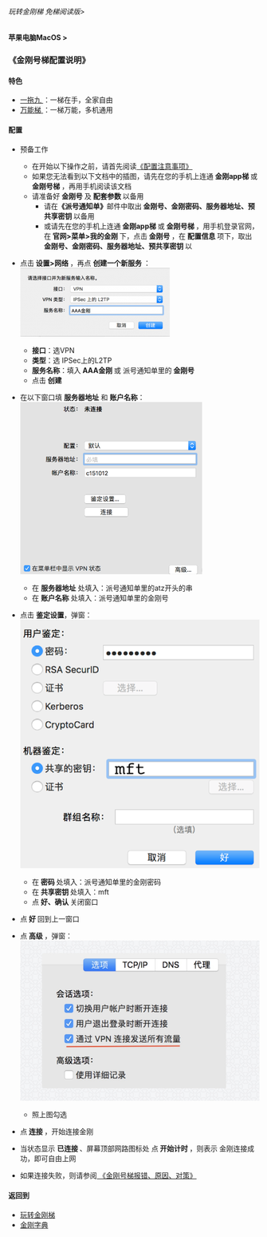 ###### 玩转金刚梯 免梯阅读版>
#### 苹果电脑MacOS >
### 《金刚号梯配置说明》

#### 特色
  - [ 一拖九 ](https://github.com/a2zitpro/web/blob/master/LadderFree/kkDictionary/OneForNine.md)：一梯在手，全家自由
  - [ 万能梯 ](https://github.com/a2zitpro/web/blob/master/LadderFree/kkDictionary/KKLadderKKIDMultipurpose.md)：一梯万能，多机通用
 
#### 配置
- 预备工作
  - 在开始以下操作之前，请首先阅读[《配置注意事项》](https://github.com/a2zitpro/web/blob/master/LadderFree/kkDictionary/ConsiderationsWhileConfigureKKID.md)
  - 如果您无法看到以下文档中的插图，请先在您的手机上连通<strong> 金刚app梯 </strong> 或<strong> 金刚号梯 </strong>，再用手机阅读该文档
  - 请准备好<strong> 金刚号</strong> 及<strong> 配套参数 </strong> 以备用
    - 请在<strong>《派号通知单》</strong>邮件中取出<strong> 金刚号、金刚密码、服务器地址、预共享密钥 </strong>以备用
    - 或请先在您的手机上连通<strong> 金刚app梯 </strong>或<strong> 金刚号梯 </strong>，用手机登录官网，在<strong> 官网>菜单>我的金刚 </strong>下，点击<strong> 金刚号 </strong>，在 <strong> 配置信息 </strong>项下，取出<strong> 金刚号、金刚密码、服务器地址、预共享密钥 </strong>以

- 点击<strong> 设置>网络 </strong>，再点 <strong> 创建一个新服务 </strong>：
![image](https://github.com/a2zitpro/web/blob/master/LadderFree/Apple/MacOS/KKLadderKKID/217915F1-5B28-49AE-9A0F-E7ECCC1C6EBB.png)
  - <strong>接口</strong>：选VPN
  - <strong>类型</strong>：选 IPSec上的L2TP
  - <strong>服务名称</strong>：填入<strong> AAA金刚 </strong>或 派号通知单里的<strong> 金刚号 </strong>
  - 点击<strong> 创建 </strong>
- 在以下窗口填 <strong>服务器地址</strong> 和 <strong>账户名称</strong>：
![image](https://github.com/a2zitpro/web/blob/master/LadderFree/Apple/MacOS/KKLadderKKID/559239BC-39C0-4940-89B0-3E5FE837F055.png)
  - 在 <strong>服务器地址</strong> 处填入：派号通知单里的atz开头的串 
  - 在 <strong>账户名称</strong> 处填入：派号通知单里的金刚号
- 点击 <strong>鉴定设置</strong>，弹窗：
![image](https://github.com/a2zitpro/web/blob/master/LadderFree/Apple/MacOS/KKLadderKKID/macos-screen3.png)
  - 在<strong> 密码 </strong>处填入：派号通知单里的金刚密码
  - 在<strong> 共享密钥 </strong>处填入：mft
  - 点<strong> 好、确认 </strong>关闭窗口
- 点<strong> 好 </strong>回到上一窗口
- 点<strong> 高级 </strong>，弹窗：
![image](https://github.com/a2zitpro/web/blob/master/LadderFree/Apple/MacOS/KKLadderKKID/A6F969F0-F85B-4E2D-8CDB-5B5E895DCD38.jpeg)
  - 照上图勾选
- 点<strong> 连接 </strong>，开始连接金刚
- 当状态显示 <strong> 已连接 </strong>、屏幕顶部网路图标处 点<strong> 开始计时 </strong>，则表示 金刚连接成功，即可自由上网
- 如果连接失败，则请参阅[ 《金刚号梯报错、原因、对策》](https://github.com/a2zitpro/web/blob/master/LadderFree/kkDictionary/KKLadderKKIDErroMessage.md)


#### 返回到
- [玩转金刚梯](https://github.com/a2zitpro/web/blob/master/LadderFree/A.md)
- [金刚字典](https://github.com/a2zitpro/web/blob/master/LadderFree/kkDictionary/KKDictionary.md)
